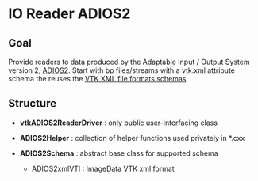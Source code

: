# IO Reader ADIOS2

## Goal

Provide readers to data produced by the Adaptable Input / Output System version 2, [ADIOS2](https://adios2.readthedocs.io/en/latest/). Start with bp files/streams with a vtk.xml attribute schema the reuses the [VTK XML file formats schemas](https://vtk.org/wp-content/uploads/2015/04/file-formats.pdf)

## Structure


- **vtkADIOS2ReaderDriver** : only public user-interfacing class


- **ADIOS2Helper** : collection of helper functions used privately in *.cxx


- **ADIOS2Schema** : abstract base class for supported schema

    - ADIOS2xmlVTI : ImageData VTK xml format
